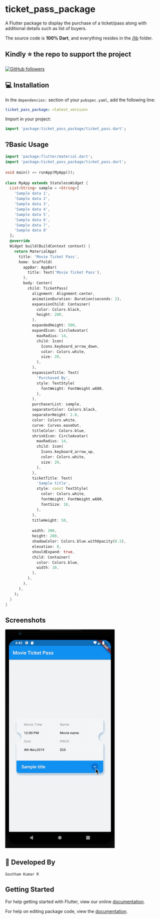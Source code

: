 # ticket_pass_package


A Flutter package to display the purchase of a ticket/pass along with additional details such as list of buyers.

The source code is **100% Dart**, and everything resides in the [/lib](https://github.com/gouthamkumar253/flutter_ticket_pass) folder.

## Kindly :star: the repo to support the project
 [![GitHub followers](https://img.shields.io/github/followers/gouthamkumar253.svg?style=social&label=Follow)](https://github.com/gouthamkumar253)

## 💻 Installation

In the `dependencies:` section of your `pubspec.yaml`, add the following line:

```yaml
ticket_pass_package: <latest_version>
```

Import in your project:
```dart
import 'package:ticket_pass_package/ticket_pass.dart';
```

## ❔Basic Usage
```dart
import 'package:flutter/material.dart';
import 'package:ticket_pass_package/ticket_pass.dart';

void main() => runApp(MyApp());

class MyApp extends StatelessWidget {
  List<String> sample = <String>[
    'Sample data 1',
    'Sample data 2',
    'Sample data 3',
    'Sample data 4',
    'Sample data 5',
    'Sample data 6',
    'Sample data 7',
    'Sample data 8'
  ];
  @override
  Widget build(BuildContext context) {
    return MaterialApp(
      title: 'Movie Ticket Pass',
      home: Scaffold(
        appBar: AppBar(
          title: Text('Movie Ticket Pass'),
        ),
        body: Center(
          child: TicketPass(
            alignment: Alignment.center,
            animationDuration: Duration(seconds: 2),
            expansionChild: Container(
              color: Colors.black,
              height: 200,
            ),
            expandedHeight: 500,
            expandIcon: CircleAvatar(
              maxRadius: 14,
              child: Icon(
                Icons.keyboard_arrow_down,
                color: Colors.white,
                size: 20,
              ),
            ),
            expansionTitle: Text(
              'Purchased By',
              style: TextStyle(
                fontWeight: FontWeight.w600,
              ),
            ),
            purchaserList: sample,
            separatorColor: Colors.black,
            separatorHeight: 2.0,
            color: Colors.white,
            curve: Curves.easeOut,
            titleColor: Colors.blue,
            shrinkIcon: CircleAvatar(
              maxRadius: 14,
              child: Icon(
                Icons.keyboard_arrow_up,
                color: Colors.white,
                size: 20,
              ),
            ),
            ticketTitle: Text(
              'Sample title',
              style: const TextStyle(
                color: Colors.white,
                fontWeight: FontWeight.w600,
                fontSize: 18,
              ),
            ),
            titleHeight: 50,
            
            width: 300,
            height: 200,
            shadowColor: Colors.blue.withOpacity(0.5),
            elevation: 8,
            shouldExpand: true,
            child: Container(
              color: Colors.blue,
              width: 10,
            ),
          ),
        ),
      ),
    );
  }
}
```
## Screenshots
![](ticket_pass.gif)

## 👨 Developed By

```
Goutham Kumar R
```


## Getting Started

For help getting started with Flutter, view our online [documentation](https://flutter.dev/).

For help on editing package code, view the [documentation](https://flutter.dev/developing-packages/).
